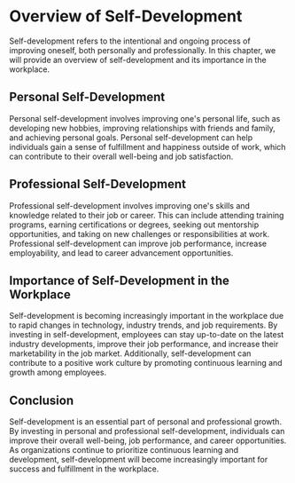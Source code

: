 Overview of Self-Development
==================================================================

Self-development refers to the intentional and ongoing process of improving oneself, both personally and professionally. In this chapter, we will provide an overview of self-development and its importance in the workplace.

Personal Self-Development
-------------------------

Personal self-development involves improving one's personal life, such as developing new hobbies, improving relationships with friends and family, and achieving personal goals. Personal self-development can help individuals gain a sense of fulfillment and happiness outside of work, which can contribute to their overall well-being and job satisfaction.

Professional Self-Development
-----------------------------

Professional self-development involves improving one's skills and knowledge related to their job or career. This can include attending training programs, earning certifications or degrees, seeking out mentorship opportunities, and taking on new challenges or responsibilities at work. Professional self-development can improve job performance, increase employability, and lead to career advancement opportunities.

Importance of Self-Development in the Workplace
-----------------------------------------------

Self-development is becoming increasingly important in the workplace due to rapid changes in technology, industry trends, and job requirements. By investing in self-development, employees can stay up-to-date on the latest industry developments, improve their job performance, and increase their marketability in the job market. Additionally, self-development can contribute to a positive work culture by promoting continuous learning and growth among employees.

Conclusion
----------

Self-development is an essential part of personal and professional growth. By investing in personal and professional self-development, individuals can improve their overall well-being, job performance, and career opportunities. As organizations continue to prioritize continuous learning and development, self-development will become increasingly important for success and fulfillment in the workplace.
